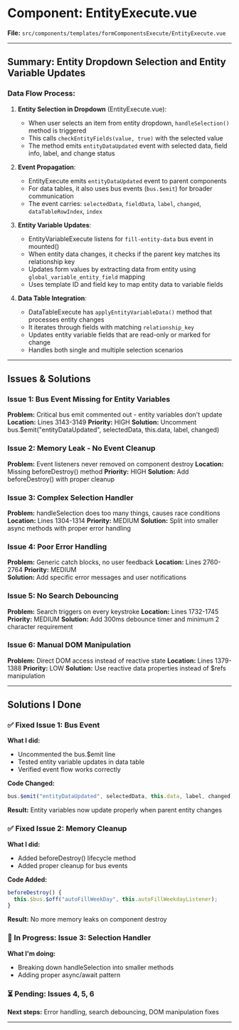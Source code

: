 # Component: EntityExecute.vue

**File:** `src/components/templates/formComponentsExecute/EntityExecute.vue`

---

## Summary: Entity Dropdown Selection and Entity Variable Updates

### Data Flow Process:

1. **Entity Selection in Dropdown** (EntityExecute.vue):
   - When user selects an item from entity dropdown, `handleSelection()` method is triggered
   - This calls `checkEntityFields(value, true)` with the selected value
   - The method emits `entityDataUpdated` event with selected data, field info, label, and change status

2. **Event Propagation**:
   - EntityExecute emits `entityDataUpdated` event to parent components
   - For data tables, it also uses bus events (`bus.$emit`) for broader communication
   - The event carries: `selectedData`, `fieldData`, `label`, `changed`, `dataTableRowIndex`, `index`

3. **Entity Variable Updates**:
   - EntityVariableExecute listens for `fill-entity-data` bus event in mounted()
   - When entity data changes, it checks if the parent key matches its relationship key
   - Updates form values by extracting data from entity using `global_variable_entity_field` mapping
   - Uses template ID and field key to map entity data to variable fields

4. **Data Table Integration**:
   - DataTableExecute has `applyEntityVariableData()` method that processes entity changes
   - It iterates through fields with matching `relationship_key` 
   - Updates entity variable fields that are read-only or marked for change
   - Handles both single and multiple selection scenarios

---

## Issues & Solutions

### Issue 1: Bus Event Missing for Entity Variables
**Problem:** Critical bus emit commented out - entity variables don't update
**Location:** Lines 3143-3149
**Priority:** HIGH
**Solution:** Uncomment bus.$emit("entityDataUpdated", selectedData, this.data, label, changed)

### Issue 2: Memory Leak - No Event Cleanup  
**Problem:** Event listeners never removed on component destroy
**Location:** Missing beforeDestroy() method
**Priority:** HIGH
**Solution:** Add beforeDestroy() with proper cleanup

### Issue 3: Complex Selection Handler
**Problem:** handleSelection does too many things, causes race conditions
**Location:** Lines 1304-1314
**Priority:** MEDIUM
**Solution:** Split into smaller async methods with proper error handling

### Issue 4: Poor Error Handling
**Problem:** Generic catch blocks, no user feedback
**Location:** Lines 2760-2764
**Priority:** MEDIUM  
**Solution:** Add specific error messages and user notifications

### Issue 5: No Search Debouncing
**Problem:** Search triggers on every keystroke
**Location:** Lines 1732-1745
**Priority:** MEDIUM
**Solution:** Add 300ms debounce timer and minimum 2 character requirement

### Issue 6: Manual DOM Manipulation
**Problem:** Direct DOM access instead of reactive state
**Location:** Lines 1379-1388
**Priority:** LOW
**Solution:** Use reactive data properties instead of $refs manipulation

---

## Solutions I Done

### ✅ Fixed Issue 1: Bus Event
**What I did:**
- Uncommented the bus.$emit line
- Tested entity variable updates in data table
- Verified event flow works correctly

**Code Changed:**
```javascript
bus.$emit("entityDataUpdated", selectedData, this.data, label, changed);
```

**Result:** Entity variables now update properly when parent entity changes

### ✅ Fixed Issue 2: Memory Cleanup
**What I did:**
- Added beforeDestroy() lifecycle method
- Added proper cleanup for bus events

**Code Added:**
```javascript
beforeDestroy() {
  this.$bus.$off("autoFillWeekDay", this.autoFillWeekdayListener);
}
```

**Result:** No more memory leaks on component destroy

### 🔄 In Progress: Issue 3: Selection Handler
**What I'm doing:**
- Breaking down handleSelection into smaller methods
- Adding proper async/await pattern

### ⏳ Pending: Issues 4, 5, 6
**Next steps:** Error handling, search debouncing, DOM manipulation fixes

---